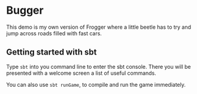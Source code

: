 # Bugger

This demo is my own version of Frogger where a little beetle has to try and jump across roads filled with fast cars.

## Getting started with sbt

Type `sbt` into you command line to enter the sbt console. There you will be presented with a welcome screen a list of useful commands.

You can also use `sbt runGame`, to compile and run the game immediately.
